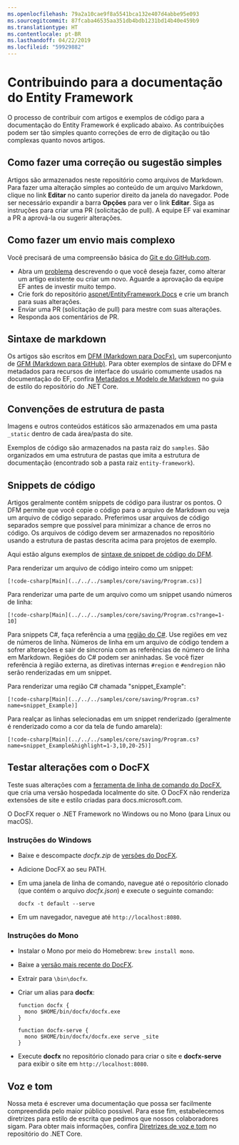 ```yaml
---
ms.openlocfilehash: 79a2a10cae9f8a5541bca132e407d4abbe95e093
ms.sourcegitcommit: 87fcaba46535aa351db4bdb1231bd14b40e459b9
ms.translationtype: HT
ms.contentlocale: pt-BR
ms.lasthandoff: 04/22/2019
ms.locfileid: "59929882"
---
```

# <a name="contributing-to-the-entity-framework-documentation"></a>Contribuindo para a documentação do Entity Framework

O processo de contribuir com artigos e exemplos de código para a documentação do Entity Framework é explicado abaixo. As contribuições podem ser tão simples quanto correções de erro de digitação ou tão complexas quanto novos artigos.

## <a name="how-to-make-a-simple-correction-or-suggestion"></a>Como fazer uma correção ou sugestão simples

Artigos são armazenados neste repositório como arquivos de Markdown. Para fazer uma alteração simples ao conteúdo de um arquivo Markdown, clique no link **Editar** no canto superior direito da janela do navegador. Pode ser necessário expandir a barra **Opções** para ver o link **Editar**. Siga as instruções para criar uma PR (solicitação de pull). A equipe EF vai examinar a PR a aprová-la ou sugerir alterações.

## <a name="how-to-make-a-more-complex-submission"></a>Como fazer um envio mais complexo

Você precisará de uma compreensão básica do [Git e do GitHub.com](https://guides.github.com/activities/hello-world/).

* Abra um [problema](https://github.com/aspnet/EntityFramework.Docs/issues/new) descrevendo o que você deseja fazer, como alterar um artigo existente ou criar um novo. Aguarde a aprovação da equipe EF antes de investir muito tempo.
* Crie fork do repositório [aspnet/EntityFramework.Docs](https://github.com/aspnet/EntityFramework.Docs/) e crie um branch para suas alterações.
* Enviar uma PR (solicitação de pull) para mestre com suas alterações.
* Responda aos comentários de PR.

## <a name="markdown-syntax"></a>Sintaxe de markdown

Os artigos são escritos em [DFM (Markdown para DocFx)](http://dotnet.github.io/docfx/spec/docfx_flavored_markdown.html), um superconjunto de [GFM (Markdown para GitHub)](https://guides.github.com/features/mastering-markdown/). Para obter exemplos de sintaxe do DFM e metadados para recursos de interface do usuário comumente usados na documentação do EF, confira [Metadados e Modelo de Markdown](https://github.com/dotnet/docs/blob/master/styleguide/template.md) no guia de estilo do repositório do .NET Core.

## <a name="folder-structure-conventions"></a>Convenções de estrutura de pasta

Imagens e outros conteúdos estáticos são armazenados em uma pasta `_static` dentro de cada área/pasta do site.

Exemplos de código são armazenados na pasta raiz do `samples`. São organizados em uma estrutura de pastas que imita a estrutura de documentação (encontrado sob a pasta raiz `entity-framework`).

## <a name="code-snippets"></a>Snippets de código

Artigos geralmente contêm snippets de código para ilustrar os pontos. O DFM permite que você copie o código para o arquivo de Markdown ou veja um arquivo de código separado. Preferimos usar arquivos de código separados sempre que possível para minimizar a chance de erros no código. Os arquivos de código devem ser armazenados no repositório usando a estrutura de pastas descrita acima para projetos de exemplo.

Aqui estão alguns exemplos de [sintaxe de snippet de código do DFM](http://dotnet.github.io/docfx/spec/docfx_flavored_markdown.html#code-snippet).

Para renderizar um arquivo de código inteiro como um snippet:

``` none
[!code-csharp[Main](../../../samples/core/saving/Program.cs)]
```

Para renderizar uma parte de um arquivo como um snippet usando números de linha:

``` none
[!code-csharp[Main](../../../samples/core/saving/Program.cs?range=1-10]
```

Para snippets C#, faça referência a uma [região do C#](https://msdn.microsoft.com/library/9a1ybwek.aspx). Use regiões em vez de números de linha. Números de linha em um arquivo de código tendem a sofrer alterações e sair de sincronia com as referências de número de linha em Markdown. Regiões do C# podem ser aninhadas. Se você fizer referência à região externa, as diretivas internas `#region` e `#endregion` não serão renderizadas em um snippet.

Para renderizar uma região C# chamada "snippet_Example":

``` none
[!code-csharp[Main](../../../samples/core/saving/Program.cs?name=snippet_Example)]
```

Para realçar as linhas selecionadas em um snippet renderizado (geralmente é renderizado como a cor da tela de fundo amarela):

``` none
[!code-csharp[Main](../../../samples/core/saving/Program.cs?name=snippet_Example&highlight=1-3,10,20-25)]
```

## <a name="test-your-changes-with-docfx"></a>Testar alterações com o DocFX

Teste suas alterações com a [ferramenta de linha de comando do DocFX](https://dotnet.github.io/docfx/tutorial/docfx_getting_started.html#2-use-docfx-as-a-command-line-tool), que cria uma versão hospedada localmente do site. O DocFX não renderiza extensões de site e estilo criadas para docs.microsoft.com.

O DocFX requer o .NET Framework no Windows ou no Mono (para Linux ou macOS).

### <a name="windows-instructions"></a>Instruções do Windows

* Baixe e descompacte *docfx.zip* de [versões do DocFX](https://github.com/dotnet/docfx/releases).
* Adicione DocFX ao seu PATH.
* Em uma janela de linha de comando, navegue até o repositório clonado (que contém o arquivo *docfx.json*) e execute o seguinte comando:

   ``` console
   docfx -t default --serve
   ```

* Em um navegador, navegue até `http://localhost:8080`.

### <a name="mono-instructions"></a>Instruções do Mono

* Instalar o Mono por meio do Homebrew: `brew install mono`.
* Baixe a [versão mais recente do DocFX](https://github.com/dotnet/docfx/releases/tag/v2.7.2).
* Extrair para `\bin\docfx`.
* Criar um alias para **docfx**:

  ``` console
  function docfx {
    mono $HOME/bin/docfx/docfx.exe
  }

  function docfx-serve {
    mono $HOME/bin/docfx/docfx.exe serve _site
  }
  ```

* Execute **docfx** no repositório clonado para criar o site e **docfx-serve** para exibir o site em `http://localhost:8080`.

## <a name="voice-and-tone"></a>Voz e tom

Nossa meta é escrever uma documentação que possa ser facilmente compreendida pelo maior público possível. Para esse fim, estabelecemos diretrizes para estilo de escrita que pedimos que nossos colaboradores sigam. Para obter mais informações, confira [Diretrizes de voz e tom](https://github.com/dotnet/docs/blob/master/styleguide/voice-tone.md) no repositório do .NET Core.
